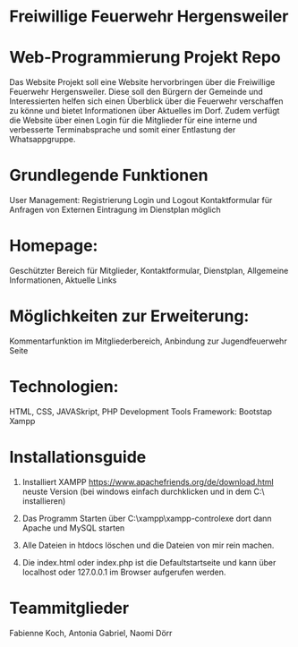 # Freiwillige Feuerwehr Hergensweiler

# Web-Programmierung Projekt Repo
Das Website Projekt soll eine Website hervorbringen über die Freiwillige Feuerwehr Hergensweiler. Diese soll den Bürgern der Gemeinde und Interessierten helfen sich einen Überblick über die Feuerwehr verschaffen zu könne und bietet Informationen über Aktuelles im Dorf. 
Zudem verfügt die Website über einen Login für die Mitglieder für eine interne und verbesserte Terminabsprache und somit einer Entlastung der Whatsappgruppe.

# Grundlegende Funktionen
User Management:
Registrierung Login und Logout
Kontaktformular für Anfragen von Externen
Eintragung im Dienstplan möglich

# Homepage:
Geschützter Bereich für Mitglieder, Kontaktformular, Dienstplan, Allgemeine Informationen, Aktuelle Links

# Möglichkeiten zur Erweiterung:
Kommentarfunktion im Mitgliederbereich, Anbindung zur Jugendfeuerwehr Seite

# Technologien:
HTML, CSS, JAVASkript, PHP Development Tools
Framework: Bootstap
Xampp

# Installationsguide
1. Installiert XAMPP https://www.apachefriends.org/de/download.html neuste Version (bei windows einfach durchklicken und in dem C:\\ installieren)

2. Das Programm Starten über C:\\xampp\xampp-controlexe dort dann Apache und MySQL starten

3. Alle Dateien in htdocs löschen und die Dateien von mir rein machen. 

4. Die index.html oder index.php ist die Defaultstartseite und kann über localhost oder 127.0.0.1 im Browser aufgerufen werden.

# Teammitglieder
Fabienne Koch, Antonia Gabriel, Naomi Dörr
